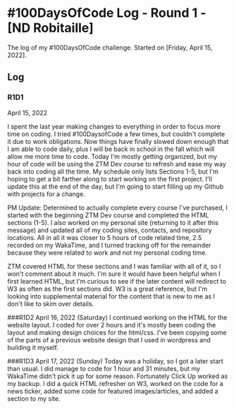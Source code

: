 # #100DaysOfCode Log - Round 1 - [ND Robitaille]

The log of my #100DaysOfCode challenge. Started on [Friday, April 15, 2022].

## Log

### R1D1 
April 15, 2022

I spent the last year making changes to everything in order to focus more time on coding. I tried #100DaysofCode a few times, but couldn't complete it due to work obligations. Now things have finally slowed down enough that I am able to code daily, plus I will be back in school in the fall which will allow me more time to code. 
Today I'm mostly getting organized, but my hour of code will be using the ZTM Dev course to refresh and ease my way back into coding all the time. My schedule only lists Sections 1-5, but I'm hoping to get a bit farther along to start working on the first project. I'll update this at the end of the day, but I'm going to start filling up my Github with projects for a change. 

PM Update: Determined to actually complete every course I've purchased, I started with the beginning ZTM Dev course and completed the HTML sections (1-5). I also worked on my personal site (returning to it after this message) and updated all of my coding sites, contacts, and repository locations. All in all it was closer to 5 hours of code related time, 2.5 recorded on my WakaTime, and I turned tracking off for the remainder because they were related to work and not my personal coding time. 

ZTM covered HTML for these sections and I was familiar with all of it, so I won't comment about it much. I'm sure it would have been helpful when I first learned HTML, but I'm curious to see if the later content will redirect to W3 as often as the first sections did. W3 is a great reference, but I'm looking into supplemental material for the content that is new to me as I don't like to skim over details.

###R1D2
April 16, 2022 (Saturday)
I continued working on the HTML for the website layout. I coded for over 2 hours and it's mostly been coding the layout and making design choices for the html/css. I've been copying some of the parts of a previous website design that I used in wordpress and building it myself. 

###R1D3
April 17, 2022 (Sunday)
Today was a holiday, so I got a later start than usual. I did manage to code for 1 hour and 31 minutes, but my WakaTime didn't pick it up for some reason. Fortunately Click Up worked as my backup. I did a quick HTML refresher on W3, worked on the code for a news ticker, added some code for featured images/articles, and added a section to my site. 
